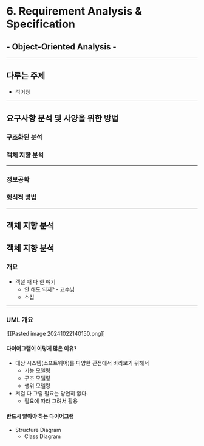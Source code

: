 # 6. Requirement Analysis & Specification 
## - Object-Oriented Analysis -

---
## 다루는 주제
- 적어줭

---
## 요구사항 분석 및 사양을 위한 방법
### 구조화된 분석
### 객체 지향 분석
---
### 정보공학
### 형식적 방법

---
## **객체 지향 분석**
## 객체 지향 분석
### 개요
- 객설 때 다 한 얘기
	- 안 해도 되지? - 교수님
	- 스킵

---
### UML 개요
![[Pasted image 20241022140150.png]]

#### 다이어그램이 이렇게 많은 이유?
- 대상 시스템(소프트웨어)를 다양한 관점에서 바라보기 위해서
	- 기능 모델링
	- 구조 모델링
	- 행위 모델링
- 저걸 다 그릴 필요는 당연히 없다.
	- 필요에 따라 그려서 활용

#### 반드시 알아야 하는 다이어그램
- Structure Diagram
	- Class Diagram